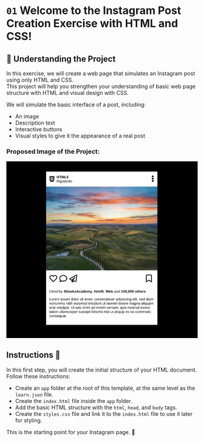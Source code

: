 # `01` Welcome to the Instagram Post Creation Exercise with HTML and CSS!

## 💬 Understanding the Project

In this exercise, we will create a web page that simulates an Instagram post using only HTML and CSS.  
This project will help you strengthen your understanding of basic web page structure with HTML and visual design with CSS. 

We will simulate the basic interface of a post, including:
- An image  
- Description text  
- Interactive buttons  
- Visual styles to give it the appearance of a real post

### **Proposed Image of the Project:**

![ig post layout](../../assets/instagram-post-layout.png)


## Instructions 📝

In this first step, you will create the initial structure of your HTML document. Follow these instructions:

- Create an `app` folder at the root of this template, at the same level as the `learn.json` file.
- Create the `index.html` file inside the `app` folder.
- Add the basic HTML structure with the `html`, `head`, and `body` tags.
- Create the `styles.css` file and link it to the `index.html` file to use it later for styling.

This is the starting point for your Instagram page. 🚀


